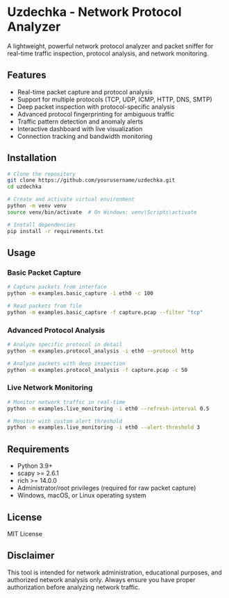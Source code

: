 # Uzdechka - Network Protocol Analyzer

A lightweight, powerful network protocol analyzer and packet sniffer for real-time traffic inspection, protocol analysis, and network monitoring.

## Features

- Real-time packet capture and protocol analysis
- Support for multiple protocols (TCP, UDP, ICMP, HTTP, DNS, SMTP)
- Deep packet inspection with protocol-specific analysis
- Advanced protocol fingerprinting for ambiguous traffic
- Traffic pattern detection and anomaly alerts
- Interactive dashboard with live visualization
- Connection tracking and bandwidth monitoring

## Installation

```bash
# Clone the repository
git clone https://github.com/yourusername/uzdechka.git
cd uzdechka

# Create and activate virtual environment
python -m venv venv
source venv/bin/activate  # On Windows: venv\Scripts\activate

# Install dependencies
pip install -r requirements.txt
```

## Usage

### Basic Packet Capture
```bash
# Capture packets from interface
python -m examples.basic_capture -i eth0 -c 100

# Read packets from file
python -m examples.basic_capture -f capture.pcap --filter "tcp"
```

### Advanced Protocol Analysis
```bash
# Analyze specific protocol in detail
python -m examples.protocol_analysis -i eth0 --protocol http

# Analyze packets with deep inspection
python -m examples.protocol_analysis -f capture.pcap -c 50
```

### Live Network Monitoring
```bash
# Monitor network traffic in real-time
python -m examples.live_monitoring -i eth0 --refresh-interval 0.5

# Monitor with custom alert threshold
python -m examples.live_monitoring -i eth0 --alert-threshold 3
```

## Requirements

- Python 3.9+
- scapy >= 2.6.1
- rich >= 14.0.0
- Administrator/root privileges (required for raw packet capture)
- Windows, macOS, or Linux operating system

## License

MIT License

## Disclaimer

This tool is intended for network administration, educational purposes, and authorized network analysis only. Always ensure you have proper authorization before analyzing network traffic.
